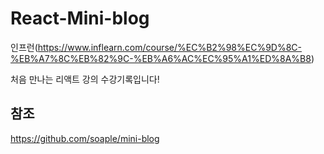 # React-Mini-blog

인프런(https://www.inflearn.com/course/%EC%B2%98%EC%9D%8C-%EB%A7%8C%EB%82%9C-%EB%A6%AC%EC%95%A1%ED%8A%B8)

처음 만나는 리액트 강의 수강기록입니다!

## 참조
https://github.com/soaple/mini-blog
